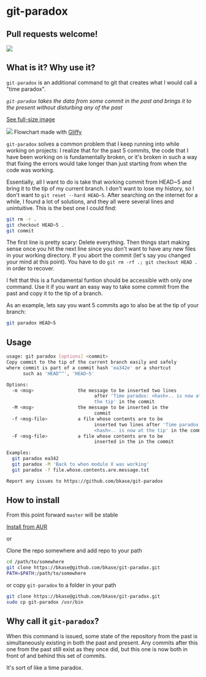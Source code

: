 # git-paradox
Pull requests welcome!
---
![](http://i.imgur.com/tnEG7.png)

## What is it? Why use it?
`git-paradox` is an additional command to git that creates what I would call a "time paradox".

*`git-paradox` takes the data from some commit in the past and brings it to the present without disturbing any of the past*

[See full-size image](http://i.imgur.com/4PYqS.png)

![](http://i.imgur.com/4PYqS.png)
Flowchart made with [Gliffy](http://www.gliffy.com/)

`git-paradox` solves a common problem that I keep running into while working on projects: I realize that for the past 5 commits, the code that I have been working on is fundamentally broken, or it's broken in such a way that fixing the errors would take longer than just starting from when the code was working.

Essentially, all I want to do is take that working commit from HEAD~5 and bring it to the tip of my current branch. I don't want to lose my history, so I don't want to `git reset --hard HEAD~5`.
After searching on the internet for a while, I found a lot of solutions, and they all were several lines and unintuitive. This is the best one I could find:

```bash
git rm -r .
git checkout HEAD~5 .
git commit
```

The first line is pretty scary: Delete everything. Then things start making sense once you hit the next line since you don't want to have any new files in your working directory. If you abort the commit (let's say you changed your mind at this point). You have to do `git rm -rf .; git checkout HEAD .` in order to recover.

I felt that this is a fundamental funtion should be accessible with only one command.
Use it if you want an easy way to take some commit from the past and copy it to the tip of a branch.

As an example, lets say you want 5 commits ago to also be at the tip of your branch:

```bash
git paradox HEAD~5
```

## Usage
```bash
usage: git paradox [options] <commit>
Copy commit to the tip of the current branch easily and safely
where commit is part of a commit hash 'ea342e' or a shortcut 
      such as 'HEAD^^', 'HEAD~5'

Options:
  -m <msg>                the message to be inserted two lines
                                after 'Time paradox: <hash>.. is now at 
                                the tip' in the commit
  -M <msg>                the message to be inserted in the 
                                commit
  -f <msg-file>           a file whose contents are to be 
                                inserted two lines after 'Time paradox: 
                                <hash>.. is now at the tip' in the commit
  -F <msg-file>           a file whose contents are to be 
                                inserted in the in the commit

Examples:
  git paradox ea342
  git paradox -M 'Back to when module X was working'
  git paradox -f file.whose.contents.are.message.txt

Report any issues to https://github.com/bkase/git-paradox
```

## How to install
From this point forward `master` will be stable

[Install from AUR](https://aur.archlinux.org/packages.php?ID=58154)

or 

Clone the repo somewhere and 
add repo to your path

```bash
cd /path/to/somewhere
git clone https://bkase@github.com/bkase/git-paradox.git
PATH=$PATH:/path/to/somewhere
```
or copy `git-paradox` to a folder in your path

```bash
git clone https://bkase@github.com/bkase/git-paradox.git
sudo cp git-paradox /usr/bin
```

## Why call it `git-paradox`?
When this command is issued, some state of the repository from the past is simultaneously existing in both the past and present. Any commits after this one from the past still exist as they once did, but this one is now both in front of and behind this set of commits.

It's sort of like a time paradox.
